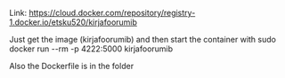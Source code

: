 Link: https://cloud.docker.com/repository/registry-1.docker.io/etsku520/kirjafoorumib

Just get the image (kirjafoorumib) and then start the container with
sudo docker run --rm -p 4222:5000 kirjafoorumib

Also the Dockerfile is in the folder

